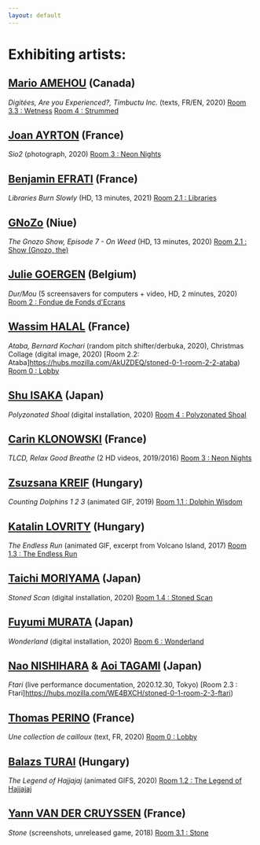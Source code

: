 ```yaml
---
layout: default
---
```


# Exhibiting artists:

## [Mario AMEHOU](http://feldspathmetatransfer.blogspot.com/ ) (Canada) 
_Digitées, Are you Experienced?, Timbuctu Inc._ (texts, FR/EN, 2020)
[Room 3.3 : Wetness](https://hubs.mozilla.com/M3CfhmP/stoned-0-1-room-3-3-wetness) 
[Room 4 :  Strummed](https://hubs.mozilla.com/G9KBkWu/stoned-0-1-room-4-strummed) 

## [Joan AYRTON](https://www.r22.fr/auteurices/joan-ayrton) (France)
_Sio2_ (photograph, 2020)
[Room 3 :  Neon Nights](https://hubs.mozilla.com/abHK7n2/stoned-0-1-room-3-neon-nights) 

## [Benjamin EFRATI](https://www.benjaminefrati.com) (France) 
_Libraries Burn Slowly_ (HD, 13 minutes, 2021)
[Room 2.1 :  Libraries](https://hubs.mozilla.com/wk6SaGz/stoned-0-1-room-2-1-libraries) 

## [GNoZo](http://gnozo.me/) (Niue)
_The Gnozo Show, Episode 7 - On Weed_ (HD, 13 minutes, 2020)
[Room 2.1 :  Show (Gnozo, the)](https://hubs.mozilla.com/vxTHYwU/stoned-0-1-room-3-2-show-gnozo-the) 

## [Julie GOERGEN](https://vimeo.com/user18571950) (Belgium) 
_Dur/Mou_ (5 screensavers for computers + video, HD, 2 minutes, 2020)
[Room 2 :  Fondue de Fonds d'Ecrans](https://hubs.mozilla.com/LXwVbe9/stoned-0-1-room-2-fondue-de-fonds-d-ecrans) 

## [Wassim HALAL](https://wassimhalal.com/) (France) 
_Ataba, Bernard Kochari_ (random pitch shifter/derbuka, 2020), Christmas Collage (digital image, 2020)
[Room 2.2: Ataba]https://hubs.mozilla.com/AkUZDEQ/stoned-0-1-room-2-2-ataba) 
[Room 0 :  Lobby](https://hubs.mozilla.com/vdTNP8K/stoned-0-1-room-0-lobby) 

## [Shu ISAKA](https://shuisaka.site) (Japan) 
_Polyzonated Shoal_ (digital installation, 2020)
[Room 4 :  Polyzonated Shoal](https://hubs.mozilla.com/J8wckG5/stoned-0-1-room-1-polyzonated-shoal) 

## [Carin KLONOWSKI](http://carineklonowski.net) (France) 
_TLCD, Relax Good Breathe_ (2 HD videos, 2019/2016)
[Room 3 :  Neon Nights](https://hubs.mozilla.com/abHK7n2/stoned-0-1-room-3-neon-nights) 

## [Zsuzsana KREIF](https://www.behance.net/krzsanna) (Hungary) 
_Counting Dolphins 1 2 3_ (animated GIF, 2019)
[Room 1.1 :  Dolphin Wisdom](https://hubs.mozilla.com/mjMybPb/stoned-0-1-room-1-1-dolphin-wisdom) 

## [Katalin LOVRITY](https://www.instagram.com/lovrityka/) (Hungary) 
_The Endless Run_ (animated GIF, excerpt from Volcano Island, 2017)
[Room 1.3 : The Endless Run](https://hubs.mozilla.com/5w6HGcZ/stoned-0-1-room-1-3-the-endless-run) 

## [Taichi MORIYAMA](https://twitter.com/moriyamataichi) (Japan) 
_Stoned Scan_ (digital installation, 2020)
[Room 1.4 :  Stoned Scan](https://hubs.mozilla.com/KPx6meL/stoned-0-1-room-1-4-stoned-scanned) 

## [Fuyumi MURATA](https://fuyumimurata.com/Works) (Japan)
_Wonderland_ (digital installation, 2020)
[Room 6 :  Wonderland](https://hubs.mozilla.com/HxKLz93/stoned-0-1-room-6-wonderland) 

## [Nao NISHIHARA](http://nishiharanao.blogspot.com/) & [Aoi TAGAMI](https://www.ftarri.com/) (Japan)
_Ftari_ (live performance documentation, 2020.12.30, Tokyo)
[Room 2.3 :  Ftari]https://hubs.mozilla.com/WE4BXCH/stoned-0-1-room-2-3-ftari) 

## [Thomas PERINO](https://www.thomasperino.fr/) (France) 
_Une collection de cailloux_ (text, FR, 2020)
[Room 0 :  Lobby](https://hubs.mozilla.com/vdTNP8K/stoned-0-1-room-0-lobby) 

## [Balazs TURAI](http://behance.com/balturai) (Hungary)
_The Legend of Hajjajaj_ (animated GIFS, 2020)
[Room 1.2 :  The Legend of Hajjajaj](https://hubs.mozilla.com/DGThARX/stoned-0-1-room-1-2-the-legend-of-hajjajaj) 

## [Yann VAN DER CRUYSSEN](nurykabe.com) (France)
_Stone_ (screenshots, unreleased game, 2018)
[Room 3.1 :  Stone](https://hubs.mozilla.com/qSi8CTv/stoned-0-1-room-3-1-stone2) 

